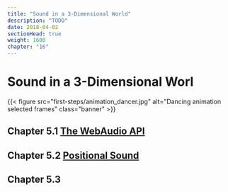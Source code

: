 ```yaml
---
title: "Sound in a 3-Dimensional World"
description: "TODO"
date: 2018-04-02
sectionHead: true
weight: 1600
chapter: "16"
---
```


# Sound in a 3-Dimensional Worl

{{< figure src="first-steps/animation_dancer.jpg" alt="Dancing animation selected frames" class="banner" >}}

## Chapter 5.1 [The WebAudio API](/book/web-audio/web-audio/)

## Chapter 5.2 [Positional Sound](/book/web-audio/positional-sound/)

## Chapter 5.3 [](/book/web-audio/timing/)


